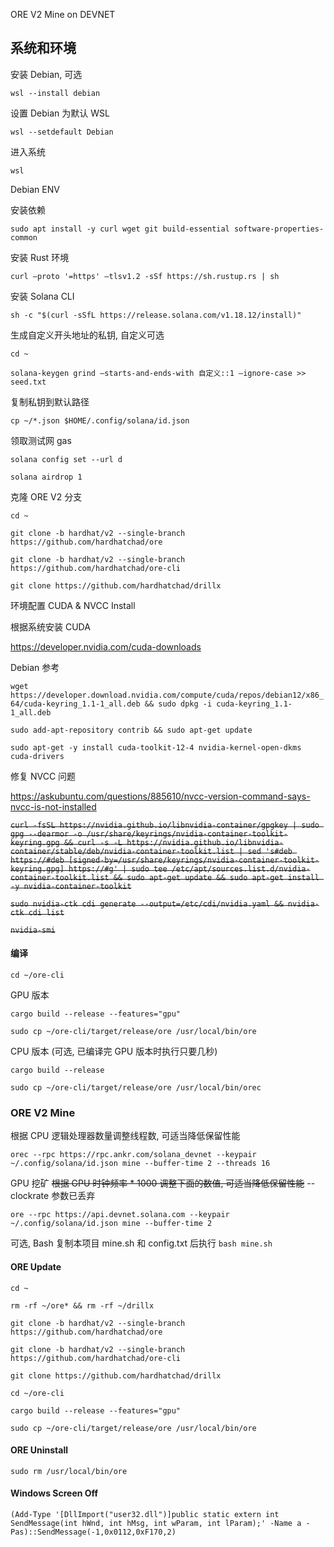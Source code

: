 ORE V2 Mine on DEVNET

## 系统和环境

安装 Debian, 可选

`wsl --install debian`

设置 Debian 为默认 WSL

`wsl --setdefault Debian`

进入系统

`wsl`

Debian ENV

安装依赖

`sudo apt install -y curl wget git build-essential software-properties-common`

安装 Rust 环境

`curl —proto '=https' —tlsv1.2 -sSf https://sh.rustup.rs | sh`

安装 Solana CLI

`sh -c "$(curl -sSfL https://release.solana.com/v1.18.12/install)"`

生成自定义开头地址的私钥, 自定义可选

`cd ~`

`solana-keygen grind —starts-and-ends-with 自定义::1 —ignore-case >> seed.txt`

复制私钥到默认路径

`cp ~/*.json $HOME/.config/solana/id.json`

领取测试网 gas

`solana config set --url d`

`solana airdrop 1`

克隆 ORE V2 分支

`cd ~`

`git clone -b hardhat/v2 --single-branch https://github.com/hardhatchad/ore`

`git clone -b hardhat/v2 --single-branch https://github.com/hardhatchad/ore-cli`

`git clone https://github.com/hardhatchad/drillx`

环境配置 CUDA & NVCC Install

根据系统安装 CUDA

https://developer.nvidia.com/cuda-downloads

Debian 参考

`wget https://developer.download.nvidia.com/compute/cuda/repos/debian12/x86_64/cuda-keyring_1.1-1_all.deb && sudo dpkg -i cuda-keyring_1.1-1_all.deb`

`sudo add-apt-repository contrib && sudo apt-get update`

`sudo apt-get -y install cuda-toolkit-12-4 nvidia-kernel-open-dkms cuda-drivers`

修复 NVCC 问题

https://askubuntu.com/questions/885610/nvcc-version-command-says-nvcc-is-not-installed

~~`curl -fsSL https://nvidia.github.io/libnvidia-container/gpgkey | sudo gpg --dearmor -o /usr/share/keyrings/nvidia-container-toolkit-keyring.gpg && curl -s -L https://nvidia.github.io/libnvidia-container/stable/deb/nvidia-container-toolkit.list | sed 's#deb https://#deb [signed-by=/usr/share/keyrings/nvidia-container-toolkit-keyring.gpg] https://#g' | sudo tee /etc/apt/sources.list.d/nvidia-container-toolkit.list && sudo apt-get update && sudo apt-get install -y nvidia-container-toolkit`~~

~~`sudo nvidia-ctk cdi generate --output=/etc/cdi/nvidia.yaml && nvidia-ctk cdi list`~~

~~`nvidia-smi`~~

#### 编译

`cd ~/ore-cli`

GPU 版本

`cargo build --release --features="gpu"`

`sudo cp ~/ore-cli/target/release/ore /usr/local/bin/ore`

CPU 版本 (可选, 已编译完 GPU 版本时执行只要几秒)

`cargo build --release`

`sudo cp ~/ore-cli/target/release/ore /usr/local/bin/orec`

### ORE V2 Mine

根据 CPU 逻辑处理器数量调整线程数, 可适当降低保留性能

`orec --rpc https://rpc.ankr.com/solana_devnet --keypair ~/.config/solana/id.json mine --buffer-time 2 --threads 16`

GPU 挖矿 ~~根据 GPU 时钟频率 * 1000 调整下面的数值, 可适当降低保留性能~~ --clockrate 参数已丢弃

`ore --rpc https://api.devnet.solana.com --keypair ~/.config/solana/id.json mine --buffer-time 2`

可选, Bash 复制本项目 mine.sh 和 config.txt 后执行 `bash mine.sh`

#### ORE Update

`cd ~`

`rm -rf ~/ore* && rm -rf ~/drillx`

`git clone -b hardhat/v2 --single-branch https://github.com/hardhatchad/ore`

`git clone -b hardhat/v2 --single-branch https://github.com/hardhatchad/ore-cli`

`git clone https://github.com/hardhatchad/drillx`

`cd ~/ore-cli`

`cargo build --release --features="gpu"`

`sudo cp ~/ore-cli/target/release/ore /usr/local/bin/ore`

#### ORE Uninstall

`sudo rm /usr/local/bin/ore`

#### Windows Screen Off

`(Add-Type '[DllImport("user32.dll")]public static extern int SendMessage(int hWnd, int hMsg, int wParam, int lParam);' -Name a -Pas)::SendMessage(-1,0x0112,0xF170,2)`
